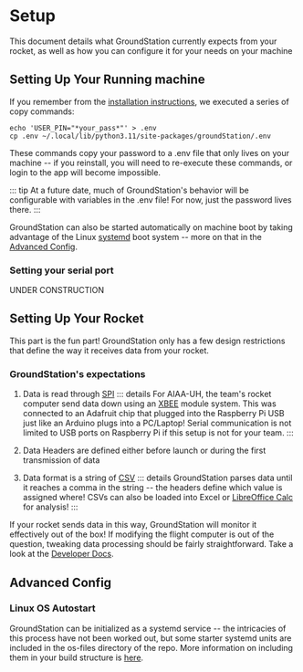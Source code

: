 # Setup

This document details what GroundStation currently expects from your rocket, as well as how you can configure it for your needs on your machine

## Setting Up Your Running machine

If you remember from the [installation instructions](installation.md), we executed a series of copy commands:

```echo 'USER_PIN="*your_pass*"' > .env```  
```cp .env ~/.local/lib/python3.11/site-packages/groundStation/.env```  

These commands copy your password to a .env file that only lives on your machine -- if you reinstall, you will need to re-execute these commands, or login to the app will become impossible. 

::: tip
At a future date, much of GroundStation's behavior will be configurable with variables in the .env file! For now, just the password lives there.
:::

GroundStation can also be started automatically on machine boot by taking advantage of the Linux [systemd](https://systemd.io/) boot system -- more on that in the [Advanced Config](#advanced-config).

### Setting your serial port

UNDER CONSTRUCTION

## Setting Up Your Rocket

This part is the fun part! GroundStation only has a few design restrictions that define the way it receives data from your rocket.

### GroundStation's expectations

1. Data is read through [SPI](https://www.geeksforgeeks.org/what-is-serial-peripheral-interface-spi/#) 
    ::: details
    For AIAA-UH, the team's rocket computer send data down using an [XBEE](https://www.digi.com/products/embedded-systems/digi-xbee/rf-modules/sub-1-ghz-rf-modules/xbee-pro-900hp) module system. This was connected to an Adafruit chip that plugged into the Raspberry Pi USB just like an Arduino plugs into a PC/Laptop! Serial communication is not limited to USB ports on Raspberry Pi if this setup is not for your team.
    :::

2.  Data Headers are defined either before launch or during the first transmission of data
   
3. Data format is a string of [CSV](https://www.howtogeek.com/348960/what-is-a-csv-file-and-how-do-i-open-it/)
    ::: details
    GroundStation parses data until it reaches a comma in the string -- the headers define which value is assigned where! CSVs can also be loaded into Excel or [LibreOffice Calc](https://www.libreoffice.org/discover/calc/) for analysis! 
    :::

If your rocket sends data in this way, GroundStation will monitor it effectively out of the box! If modifying the flight computer is out of the question, tweaking data processing should be fairly straightforward. Take a look at the [Developer Docs](../developer-reference/dev-landing.md).


## Advanced Config

### Linux OS Autostart

GroundStation can be initialized as a systemd service -- the intricacies of this process have not been worked out, but some starter systemd units are included in the os-files directory of the repo. More information on including them in your build structure is [here](https://linuxhandbook.com/create-systemd-services/).